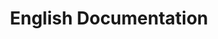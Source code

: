 ---
layout: dochome
title: English Documentation
permalink: /en/
languages-translation: Languages
language-name: English
category-names:
  rename-me: "Reassign this title in _docs/en/doc-main"
---